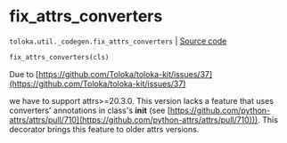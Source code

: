 # fix_attrs_converters
`toloka.util._codegen.fix_attrs_converters` | [Source code](https://github.com/Toloka/toloka-kit/blob/v1.2.0/src/util/_codegen.py#L350)

```python
fix_attrs_converters(cls)
```

Due to [https://github.com/Toloka/toloka-kit/issues/37](https://github.com/Toloka/toloka-kit/issues/37)


we have to support attrs>=20.3.0.
This version lacks a feature that uses converters' annotations in class's __init__
(see [https://github.com/python-attrs/attrs/pull/710](https://github.com/python-attrs/attrs/pull/710))).
This decorator brings this feature to older attrs versions.

